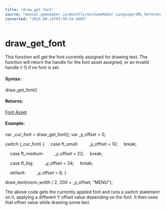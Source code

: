 ```yaml
---
title: "draw_get_font"
source: "manual.gamemaker.io/monthly/en/GameMaker_Language/GML_Reference/Drawing/Text/draw_get_font.htm"
converted: "2025-09-14T03:59:54.660Z"
---
```


# draw\_get\_font

This function will get the font currently assigned for drawing text. The function will return the handle for the font asset assigned, or an invalid handle (-1) if no font is set.

#### Syntax:

draw\_get\_font()

#### Returns:

[Font Asset](../../../../The_Asset_Editors/Fonts.md)

#### Example:

var \_cur\_font = draw\_get\_font();
var \_y\_offset = 0;

switch (\_cur\_font)
{
    case ft\_small:
        \_y\_offset = 10;
    break;

    case ft\_medium:
        \_y\_offset = 22;
    break;

    case ft\_big:
        \_y\_offset = 34;
    break;

    default:
        \_y\_offset = 8;
}

draw\_text(room\_width / 2, 200 + \_y\_offset, "MENU");

The above code gets the currently applied font and runs a switch statement on it, applying a different Y offset value depending on the font. It then uses that offset value while drawing some text.